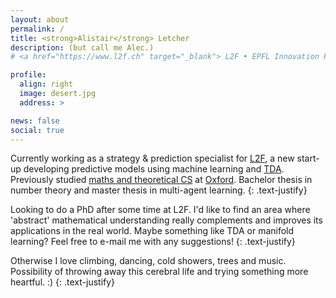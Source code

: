 ```yaml
---
layout: about
permalink: /
title: <strong>Alistair</strong> Letcher
description: (but call me Alec.)
# <a href="https://www.l2f.ch" target="_blank"> L2F • EPFL Innovation Park • Lausanne, Switzerland</a>

profile:
  align: right
  image: desert.jpg
  address: >

news: false
social: true
---
```


Currently working as a strategy & prediction specialist for <a href="https://www.l2f.ch" target="_blank">L2F</a>, a new start-up developing predictive models using machine learning and <a href="https://en.wikipedia.org/wiki/Topological_data_analysis" target="_blank">TDA</a>. Previously studied <a href="https://www.maths.ox.ac.uk/members/students/postgraduate-courses/msc-mfocs" target="_blank">maths and theoretical CS</a> at <a href="https://www.ox.ac.uk" target="_blank">Oxford</a>. Bachelor thesis in number theory and master thesis in multi-agent learning.
{: .text-justify}

Looking to do a PhD after some time at L2F. I'd like to find an area where 'abstract' mathematical understanding really complements and improves its applications in the real world. Maybe something like TDA or manifold learning? Feel free to e-mail me with any suggestions!
{: .text-justify}

Otherwise I love climbing, dancing, cold showers, trees and music. Possibility of throwing away this cerebral life and trying something more heartful. :)
{: .text-justify}

